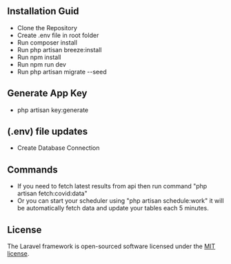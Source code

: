 ## Installation Guid


- Clone the Repository
- Create .env file in root folder
- Run composer install
- Run php artisan breeze:install
- Run npm install
- Run npm run dev 
- Run php artisan migrate --seed

## Generate App Key
- php artisan key:generate

## (.env) file updates
- Create Database Connection

## Commands
- If you need to fetch latest results from api then run command "php artisan fetch:covid:data"
- Or you can start your scheduler using "php artisan schedule:work" it will be automatically fetch data and update your tables each 5 minutes.

## License

The Laravel framework is open-sourced software licensed under the [MIT license](https://opensource.org/licenses/MIT).

